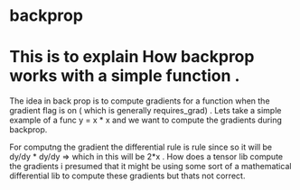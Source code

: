 # backprop

# This is to explain How backprop works with a simple function .

The idea in back prop is to compute gradients for a function when the gradient flag is on ( which is generally requires_grad) . 
Lets take a simple example of a func y = x * x and we want to compute the gradients during backprop. 

For computng the gradient the differential rule is rule since so it will be dy/dy * dy/dy => which in this will be 2*x . How does a tensor lib compute the gradients i presumed that it might be using some sort of a mathematical differential lib to compute these gradients but thats not correct. 




